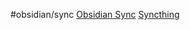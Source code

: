 #obsidian/sync
[Obsidian Sync](https://www.youtube.com/watch?v=6OKazb5PUj8)
[Syncthing](https://syncthing.net/)